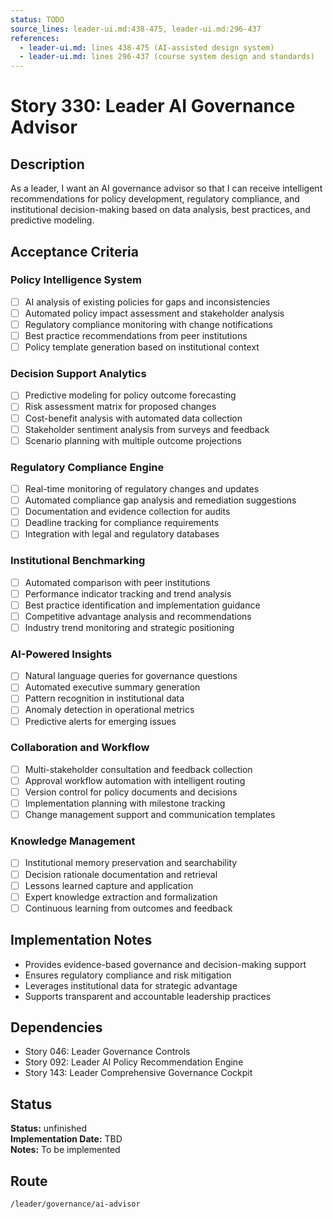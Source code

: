 ```yaml
---
status: TODO
source_lines: leader-ui.md:438-475, leader-ui.md:296-437
references:
  - leader-ui.md: lines 438-475 (AI-assisted design system)
  - leader-ui.md: lines 296-437 (course system design and standards)
---
```


# Story 330: Leader AI Governance Advisor

## Description
As a leader, I want an AI governance advisor so that I can receive intelligent recommendations for policy development, regulatory compliance, and institutional decision-making based on data analysis, best practices, and predictive modeling.

## Acceptance Criteria

### Policy Intelligence System
- [ ] AI analysis of existing policies for gaps and inconsistencies
- [ ] Automated policy impact assessment and stakeholder analysis
- [ ] Regulatory compliance monitoring with change notifications
- [ ] Best practice recommendations from peer institutions
- [ ] Policy template generation based on institutional context

### Decision Support Analytics
- [ ] Predictive modeling for policy outcome forecasting
- [ ] Risk assessment matrix for proposed changes
- [ ] Cost-benefit analysis with automated data collection
- [ ] Stakeholder sentiment analysis from surveys and feedback
- [ ] Scenario planning with multiple outcome projections

### Regulatory Compliance Engine
- [ ] Real-time monitoring of regulatory changes and updates
- [ ] Automated compliance gap analysis and remediation suggestions
- [ ] Documentation and evidence collection for audits
- [ ] Deadline tracking for compliance requirements
- [ ] Integration with legal and regulatory databases

### Institutional Benchmarking
- [ ] Automated comparison with peer institutions
- [ ] Performance indicator tracking and trend analysis
- [ ] Best practice identification and implementation guidance
- [ ] Competitive advantage analysis and recommendations
- [ ] Industry trend monitoring and strategic positioning

### AI-Powered Insights
- [ ] Natural language queries for governance questions
- [ ] Automated executive summary generation
- [ ] Pattern recognition in institutional data
- [ ] Anomaly detection in operational metrics
- [ ] Predictive alerts for emerging issues

### Collaboration and Workflow
- [ ] Multi-stakeholder consultation and feedback collection
- [ ] Approval workflow automation with intelligent routing
- [ ] Version control for policy documents and decisions
- [ ] Implementation planning with milestone tracking
- [ ] Change management support and communication templates

### Knowledge Management
- [ ] Institutional memory preservation and searchability
- [ ] Decision rationale documentation and retrieval
- [ ] Lessons learned capture and application
- [ ] Expert knowledge extraction and formalization
- [ ] Continuous learning from outcomes and feedback

## Implementation Notes
- Provides evidence-based governance and decision-making support
- Ensures regulatory compliance and risk mitigation
- Leverages institutional data for strategic advantage
- Supports transparent and accountable leadership practices

## Dependencies
- Story 046: Leader Governance Controls
- Story 092: Leader AI Policy Recommendation Engine
- Story 143: Leader Comprehensive Governance Cockpit


## Status
**Status:** unfinished  
**Implementation Date:** TBD  
**Notes:** To be implemented
## Route
`/leader/governance/ai-advisor`